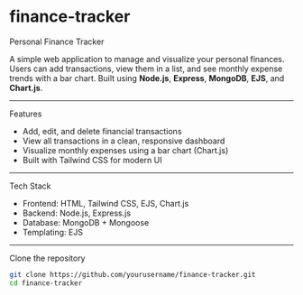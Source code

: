 # finance-tracker

Personal Finance Tracker

A simple web application to manage and visualize your personal finances.  
Users can add transactions, view them in a list, and see monthly expense trends with a bar chart. Built using **Node.js**, **Express**, **MongoDB**, **EJS**, and **Chart.js**.

---

Features

- Add, edit, and delete financial transactions
- View all transactions in a clean, responsive dashboard
- Visualize monthly expenses using a bar chart (Chart.js)
- Built with Tailwind CSS for modern UI

---


 Tech Stack

- Frontend: HTML, Tailwind CSS, EJS, Chart.js
- Backend: Node.js, Express.js
- Database: MongoDB + Mongoose
- Templating: EJS

---



Clone the repository
   ```bash
   git clone https://github.com/yourusername/finance-tracker.git
   cd finance-tracker
